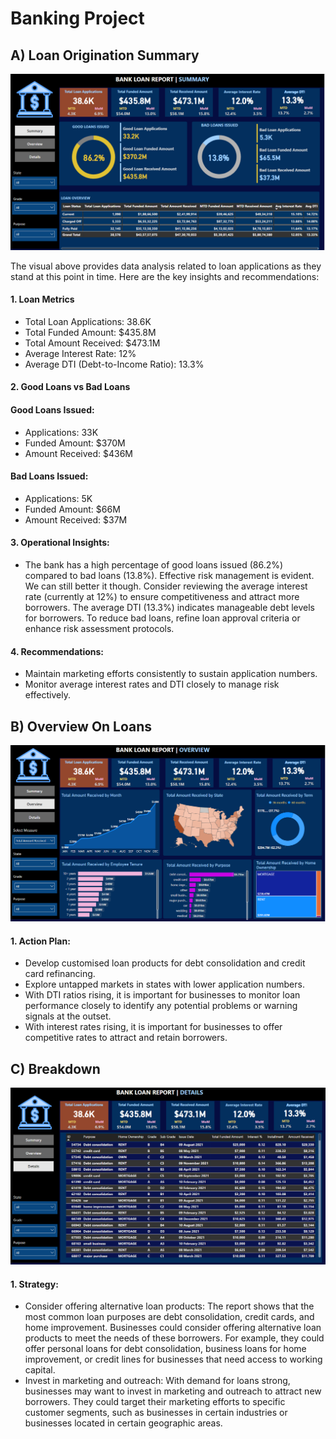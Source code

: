 # Banking Project  
## A) Loan Origination Summary
![Alt Text](https://github.com/Raghav8283/Finance-Dashboard/blob/main/Images/Summary%20Page.png)


The visual above provides data analysis related to loan applications as they stand at this point in time. Here are the key insights and recommendations:

#### 1. Loan Metrics

* Total Loan Applications: 38.6K
* Total Funded Amount: $435.8M
* Total Amount Received: $473.1M
* Average Interest Rate: 12%
* Average DTI (Debt-to-Income Ratio): 13.3%

#### 2. Good Loans vs Bad Loans

#### Good Loans Issued:

* Applications: 33K
* Funded Amount: $370M
* Amount Received: $436M

#### Bad Loans Issued:

* Applications: 5K
* Funded Amount: $66M
* Amount Received: $37M

#### 3. Operational Insights:
- The bank has a high percentage of good loans issued (86.2%) compared to bad loans (13.8%). Effective risk management is evident. We can still better it though. Consider reviewing the average interest rate (currently at 12%) to ensure competitiveness and attract more borrowers. The average DTI (13.3%) indicates manageable debt levels for borrowers. To reduce bad loans, refine loan approval criteria or enhance risk assessment protocols.

#### 4. Recommendations:
- Maintain marketing efforts consistently to sustain application numbers.
- Monitor average interest rates and DTI closely to manage risk effectively.

## B) Overview On Loans
  ![Alt Text](https://github.com/Raghav8283/Finance-Dashboard/blob/main/Images/Overview%20Page.png)

#### 1. Action Plan:
* Develop customised loan products for debt consolidation and credit card refinancing.
* Explore untapped markets in states with lower application numbers.
* With DTI ratios rising, it is important for businesses to monitor loan performance closely to identify any potential problems or warning signals at the outset.
* With interest rates rising, it is important for businesses to offer competitive rates to attract and retain borrowers.

## C) Breakdown
![Alt Text](https://github.com/Raghav8283/Finance-Dashboard/blob/main/Images/Details%20Page.png)

#### 1. Strategy:
* Consider offering alternative loan products:
The report shows that the most common loan purposes are debt consolidation, credit cards, and home improvement. Businesses could consider offering alternative loan products to meet the needs of these borrowers. For example, they could offer personal loans for debt consolidation, business loans for home improvement, or credit lines for businesses that need access to working capital.
* Invest in marketing and outreach:
With demand for loans strong, businesses may want to invest in marketing and outreach to attract new borrowers. They could target their marketing efforts to specific customer segments, such as businesses in certain industries or businesses located in certain geographic areas.

